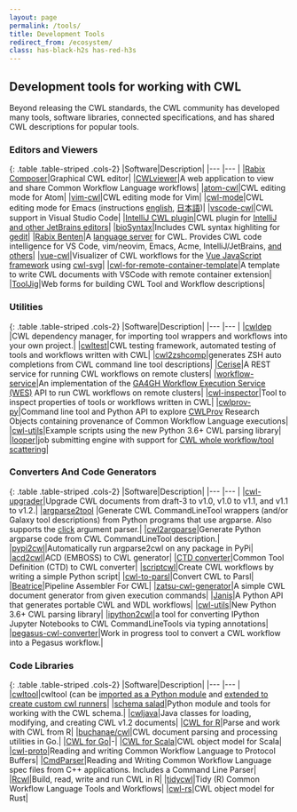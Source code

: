 ```yaml
---
layout: page
permalink: /tools/
title: Development Tools 
redirect_from: /ecosystem/
class: has-black-h2s has-red-h3s
---
```


## Development tools for working with CWL
Beyond releasing the CWL standards, the CWL community has developed many
tools, software libraries, connected specifications, and has shared CWL
descriptions for popular tools.

### Editors and Viewers

{: .table .table-striped .cols-2}
|Software|Description|
|--- |--- |
|[Rabix Composer](https://github.com/rabix/composer)|Graphical CWL editor|
|[CWLviewer](https://view.commonwl.org/)|A web application to view and share Common Workflow Language workflows|
|[atom-cwl](https://github.com/manabuishii/language-cwl)|CWL editing mode for Atom|
|[vim-cwl](https://github.com/manabuishii/vim-cwl)|CWL editing mode for Vim|
|[cwl-mode](https://github.com/tom-tan/cwl-mode)|CWL editing mode for Emacs (instructions [english](https://qiita.com/tm_tn/items/6c9653847412d115bec0), [日本語](https://qiita.com/tm_tn/items/79eec754338d152b092d))|
|[vscode-cwl](https://github.com/manabuishii/vscode-cwl)|CWL support in Visual Studio Code|
|[IntelliJ CWL plugin](https://gitlab.com/AleksandrSl/cwl-plugin)|CWL plugin for [IntelliJ and other JetBrains editors](https://plugins.jetbrains.com/plugin/10040-cwl-plugin)|
|[bioSyntax](http://biosyntax.org/)|Includes CWL syntax highliting for [gedit](https://wiki.gnome.org/Apps/Gedit)|
|[Rabix Benten](https://github.com/rabix/benten)|A [language server](https://langserver.org/) for CWL. Provides CWL code intelligence for VS Code, vim/neovim, Emacs, Acme, IntelliJ/JetBrains, [and others](https://langserver.org/#implementations-client)|
|[vue-cwl](https://github.com/TMiguelT/vue-cwl)|Visualizer of CWL workflows for the [Vue JavaScript framework](https://vuejs.org/) using [cwl-svg](https://github.com/rabix/cwl-svg)|
|[cwl-for-remote-container-template](https://github.com/tom-tan/cwl-for-remote-container-template)|A template to write CWL documents with VSCode with remote container extension|
|[ToolJig](https://srp33.github.io/ToolJig/tool.html)|Web forms for building CWL Tool and Workflow descriptions|

### Utilities

{: .table .table-striped .cols-2}
|Software|Description|
|--- |--- |
|[cwldep](https://github.com/common-workflow-language/cwldep) |CWL dependency manager, for importing tool wrappers and workflows into your own project.|
|[cwltest](https://github.com/common-workflow-language/cwltest)|CWL testing framework,  automated testing of tools and workflows written with CWL|
|[cwl2zshcomp](https://github.com/kloetzl/cwl2zshcomp)|generates ZSH auto completions from CWL command line tool descriptions|
|[Cerise](https://github.com/MD-Studio/cerise)|A REST service for running CWL workflows on remote clusters|
|[workflow-service](https://github.com/common-workflow-language/workflow-service)|An implementation of the [GA4GH Workflow Execution Service (WES)](https://github.com/ga4gh/workflow-execution-service-schemas) API to run CWL workflows on remote clusters|
|[cwl-inspector](https://github.com/tom-tan/cwl-inspector)|Tool to inspect properties of tools or workflows written in CWL|
|[cwlprov-py](http://github.com/common-workflow-language/cwlprov-py)|Command line tool and Python API to explore [CWLProv](https://w3id.org/cwl/prov/) Research Objects containing provenance of Common Workflow Language executions|
|[cwl-utils](https://github.com/common-workflow-language/cwl-utils)|Example scripts using the new Python 3.6+ CWL parsing library|
|[looper](http://looper.databio.org/)|job submitting engine with support for [CWL whole workflow/tool scattering](http://looper.databio.org/en/latest/pre-submission-hooks/#included-plugin-looperwrite_sample_yaml_cwl)|

### Converters And Code Generators

{: .table .table-striped .cols-2}
|Software|Description|
|--- |--- |
|[cwl-upgrader](https://github.com/common-workflow-language/cwl-upgrader)|Upgrade CWL documents from draft-3 to v1.0, v1.0 to v1.1, and v1.1 to v1.2.|
|[argparse2tool](https://github.com/erasche/argparse2tool#cwl-specific-functionality) |Generate CWL CommandLineTool wrappers (and/or Galaxy tool descriptions) from Python programs that use argparse.  Also supports the [click](http://click.pocoo.org/5/) argument parser.|
|[cwl2argparse](https://github.com/common-workflow-language/cwl2argparse)|Generate Python argparse code from CWL CommandLineTool description.|
|[pypi2cwl](https://github.com/common-workflow-language/pypi2cwl)|Automatically run argparse2cwl on any package in PyPi|
|[acd2cwl](https://github.com/common-workflow-language/acd2cwl)|ACD (EMBOSS) to CWL generator|
|[CTD converter](https://github.com/WorkflowConversion/CTDConverter)|Common Tool Definition (CTD) to CWL converter|
|[scriptcwl](https://github.com/NLeSC/scriptcwl)|Create CWL workflows by writing a simple Python script|
|[cwl-to-parsl](https://github.com/benhg/cwl-to-parsl)|Convert CWL to Parsl|
|[Beatrice](https://github.com/Parsoa/Beatrice)|Pipeline Assembler For CWL|
|[zatsu-cwl-generator](https://github.com/tom-tan/zatsu-cwl-generator)|A simple CWL document generator from given execution commands|
|[Janis](https://github.com/PMCC-BioinformaticsCore/janis)|A Python API that generates portable CWL and WDL workflows|
|[cwl-utils](https://github.com/common-workflow-language/cwl-utils)|New Python 3.6+ CWL parsing library|
|[ipython2cwl](https://github.com/giannisdoukas/ipython2cwl)|a tool for converting IPython Jupyter Notebooks to CWL CommandLineTools via typing annotations|
|[pegasus-cwl-converter](https://pegasus.isi.edu/documentation/manpages/pegasus-cwl-converter.html)|Work in progress tool to convert a CWL workflow into a Pegasus workflow.|

### Code Libraries

{: .table .table-striped .cols-2}
|Software|Description|
|--- |--- |
|[cwltool](https://github.com/common-workflow-language/cwltool)|cwltool (can be [imported as a Python module](https://github.com/common-workflow-language/cwltool#import-as-a-module) and [extended to create custom cwl runners](https://github.com/common-workflow-language/cwltool#extension-points)|
|[schema salad](https://github.com/common-workflow-language/schema_salad)|Python module and tools for working with the CWL schema.|
|[cwljava](https://github.com/common-workflow-lab/cwljava)|Java classes for loading, modifying, and creating CWL v1.2 documents|
|[CWL for R](https://github.com/jefferys/cwl)|Parse and work with CWL from R|
|[buchanae/cwl](https://github.com/buchanae/cwl)|CWL document parsing and processing utilities in Go.|
|[CWL for Go](https://github.com/otiai10/cwl.go)|-|
|[CWL for Scala](https://github.com/broadinstitute/cromwell/tree/develop/cwl/src/main/scala/cwl)|CWL object model for Scala|
|[cwl-proto](https://github.com/broadinstitute/cwl-proto)|Reading and writing Common Workflow Language to Protocol Buffers|
|[CmdParser](https://github.com/CBICA/CmdParser)|Reading and Writing Common Workflow Language spec files from C++ applications. Includes a Command Line Parser|
|[Rcwl](https://github.com/hubentu/Rcwl)|Build, read, write and run CWL in R|
|[tidycwl](https://sbg.github.io/tidycwl/)|Tidy (R) Common Workflow Language Tools and Workflows|
|[cwl-rs](https://github.com/onnovalkering/cwl-rs)|CWL object model for Rust|
